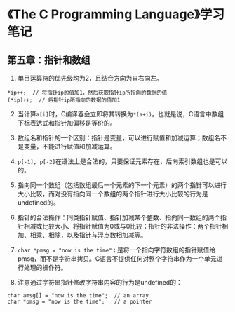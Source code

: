 # 《The C Programming Language》学习笔记

## 第五章：指针和数组

1. 单目运算符的优先级均为2，且结合方向为自右向左。
```
*ip++;  // 将指针ip的值加1，然后获取指针ip所指向的数据的值
(*ip)++;  // 将指针ip所指向的数据的值加1
```

2. 当计算`a[i]`时，C编译器会立即将其转换为`*(a+i)`。也就是说，C语言中数组下标表达式和指针加偏移是等价的。

3. 数组名和指针的一个区别：指针是变量，可以进行赋值和加减运算；数组名不是变量，不能进行赋值和加减运算。

4. `p[-1], p[-2]`在语法上是合法的，只要保证元素存在，后向索引数组也是可以的。

5. 指向同一个数组（包括数组最后一个元素的下一个元素）的两个指针可以进行大小比较，而对没有指向同一个数组的两个指针进行大小比较的行为是undefined的。

6. 指针的合法操作：同类指针赋值、指针加减某个整数、指向同一数组的两个指针相减或比较大小、将指针赋值为0或与0比较；指针的非法操作：两个指针相加、相乘、相除，以及指针与浮点数相加减等。

7. `char *pmsg = "now is the time"；`是将一个指向字符数组的指针赋值给pmsg，而不是字符串拷贝。C语言不提供任何对整个字符串作为一个单元进行处理的操作符。

8. 注意通过字符串指针修改字符串内容的行为是undefined的：
```
char amsg[] = "now is the time";  // an array
char *pmsg = "now is the time";   // a pointer
```
